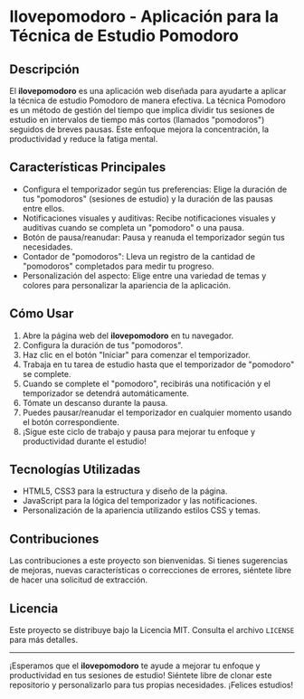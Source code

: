 # Ilovepomodoro - Aplicación para la Técnica de Estudio Pomodoro

## Descripción

El **ilovepomodoro** es una aplicación web diseñada para ayudarte a aplicar la técnica de estudio Pomodoro de manera efectiva. La técnica Pomodoro es un método de gestión del tiempo que implica dividir tus sesiones de estudio en intervalos de tiempo más cortos (llamados "pomodoros") seguidos de breves pausas. Este enfoque mejora la concentración, la productividad y reduce la fatiga mental.

## Características Principales

- Configura el temporizador según tus preferencias: Elige la duración de tus "pomodoros" (sesiones de estudio) y la duración de las pausas entre ellos.
- Notificaciones visuales y auditivas: Recibe notificaciones visuales y auditivas cuando se completa un "pomodoro" o una pausa.
- Botón de pausa/reanudar: Pausa y reanuda el temporizador según tus necesidades.
- Contador de "pomodoros": Lleva un registro de la cantidad de "pomodoros" completados para medir tu progreso.
- Personalización del aspecto: Elige entre una variedad de temas y colores para personalizar la apariencia de la aplicación.

## Cómo Usar

1. Abre la página web del **ilovepomodoro** en tu navegador.
2. Configura la duración de tus "pomodoros".
3. Haz clic en el botón "Iniciar" para comenzar el temporizador.
4. Trabaja en tu tarea de estudio hasta que el temporizador de "pomodoro" se complete.
5. Cuando se complete el "pomodoro", recibirás una notificación y el temporizador se detendrá automáticamente.
6. Tómate un descanso durante la pausa.
7. Puedes pausar/reanudar el temporizador en cualquier momento usando el botón correspondiente.
9. ¡Sigue este ciclo de trabajo y pausa para mejorar tu enfoque y productividad durante el estudio!

## Tecnologías Utilizadas

- HTML5, CSS3 para la estructura y diseño de la página.
- JavaScript para la lógica del temporizador y las notificaciones.
- Personalización de la apariencia utilizando estilos CSS y temas.

## Contribuciones

Las contribuciones a este proyecto son bienvenidas. Si tienes sugerencias de mejoras, nuevas características o correcciones de errores, siéntete libre de hacer una solicitud de extracción.

## Licencia

Este proyecto se distribuye bajo la Licencia MIT. Consulta el archivo `LICENSE` para más detalles.

---

¡Esperamos que el **ilovepomodoro** te ayude a mejorar tu enfoque y productividad en tus sesiones de estudio! Siéntete libre de clonar este repositorio y personalizarlo para tus propias necesidades. ¡Felices estudios!
